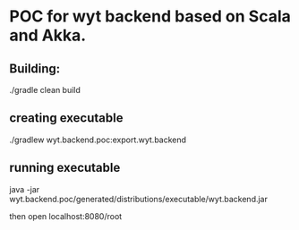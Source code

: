 # POC for wyt backend based on Scala and Akka.

## Building:

./gradle clean build

## creating executable

./gradlew wyt.backend.poc:export.wyt.backend

## running executable

java -jar wyt.backend.poc/generated/distributions/executable/wyt.backend.jar

then open localhost:8080/root

